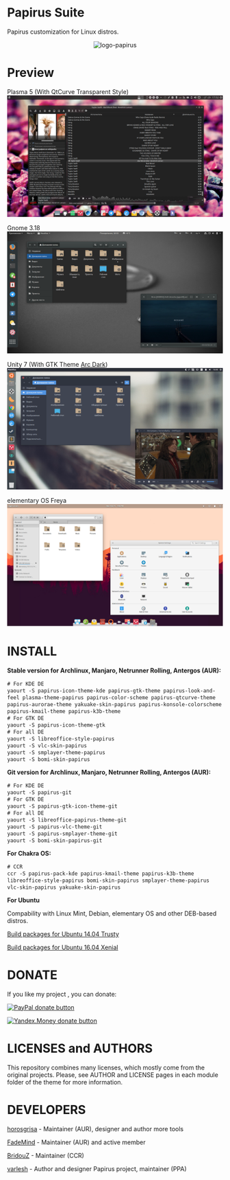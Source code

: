 # Papirus Suite
Papirus customization for Linux distros.

<p align="center">
  <img src="https://raw.githubusercontent.com/varlesh/papirus-suite/master/logo-papirus.png" alt="logo-papirus"/>
</p>

# Preview

Plasma 5 (With QtCurve Transparent Style)
![Screenshot - KDE](papirus-kde.png)


Gnome 3.18
![Screenshot - GNOME](papirus-gnome.png)

Unity 7 (With GTK Theme [Arc Dark](https://github.com/horst3180/arc-theme))
![Screenshot - UNITY](papirus-arc-unity.png)

elementary OS Freya
![Screenshot - Pantheon](papirus-elementary.png)

# INSTALL

**Stable version for Archlinux, Manjaro, Netrunner Rolling, Antergos (AUR):**
```
# For KDE DE
yaourt -S papirus-icon-theme-kde papirus-gtk-theme papirus-look-and-feel plasma-theme-papirus papirus-color-scheme papirus-qtcurve-theme papirus-aurorae-theme yakuake-skin-papirus papirus-konsole-colorscheme papirus-kmail-theme papirus-k3b-theme
# For GTK DE
yaourt -S papirus-icon-theme-gtk
# For all DE
yaourt -S libreoffice-style-papirus
yaourt -S vlc-skin-papirus
yaourt -S smplayer-theme-papirus
yaourt -S bomi-skin-papirus
```

**Git version for Archlinux, Manjaro, Netrunner Rolling, Antergos (AUR):**
```
# For KDE DE
yaourt -S papirus-git
# For GTK DE
yaourt -S papirus-gtk-icon-theme-git
# For all DE
yaourt -S libreoffice-papirus-theme-git
yaourt -S papirus-vlc-theme-git
yaourt -S papirus-smplayer-theme-git
yaourt -S bomi-skin-papirus-git
```
**For Chakra OS:**
```
# CCR
ccr -S papirus-pack-kde papirus-kmail-theme papirus-k3b-theme libreoffice-style-papirus bomi-skin-papirus smplayer-theme-papirus vlc-skin-papirus yakuake-skin-papirus
```

**For Ubuntu**

Compability with Linux Mint, Debian, elementary OS and other DEB-based distros.

[Build packages for Ubuntu 14.04 Trusty](https://launchpad.net/~varlesh-l/+archive/ubuntu/papirus-pack/+packages?field.name_filter=&field.status_filter=published&field.series_filter=trusty)

[Build packages for Ubuntu 16.04 Xenial](https://launchpad.net/~varlesh-l/+archive/ubuntu/papirus-pack/+packages?field.name_filter=&field.status_filter=published&field.series_filter=xenial)

# DONATE
If you like my project , you can donate:

<span class="paypal"><a href="https://www.paypal.me/varlesh" title="Donate to this project using Paypal"><img src="https://www.paypalobjects.com/webstatic/mktg/Logo/pp-logo-100px.png" alt="PayPal donate button" /></a></span>

<span class="Yandex.Money"><a href="http://yasobe.ru/na/varlesh#form_submit" title="Donate to this project using Yandex.Money"><img src="https://money.yandex.ru/img/ym_logo.gif" alt="Yandex.Money donate button" /></a></span>

# LICENSES and AUTHORS
This repository combines many licenses, which mostly come from the original projects. Please, see AUTHOR and LICENSE pages in each module folder of the theme for more information.

# DEVELOPERS
[horosgrisa](https://github.com/horosgrisa) - Maintainer (AUR), designer and author more tools

[FadeMind](https://github.com/FadeMind) - Maintainer (AUR) and active member

[BridouZ](https://chakraos.org/ccr/packages.php?K=BridouZ&SeB=m) - Maintainer (CCR)

[varlesh](https://github.com/varlesh) - Author and designer Papirus project, maintainer (PPA)
